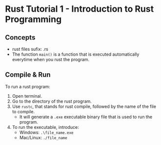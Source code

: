 # Rust Tutorial 1 - Introduction to Rust Programming

## Concepts
* rust files sufix: .rs
* The function `main()` is a function that is executed automatically everytime when you rust the program.

## Compile & Run
To run a rust program:
1. Open terminal.
2. Go to the directory of the rust program.
3. Use `rustc`, that stands for rust compile, followed by the name of the file to compile.
    - It will generate a `.exe` executable binary file that is used to run the program.
4. To run the executable, introduce:
    - Windows: `.\file_name.exe`
    - Mac/Linux: `./file_name`